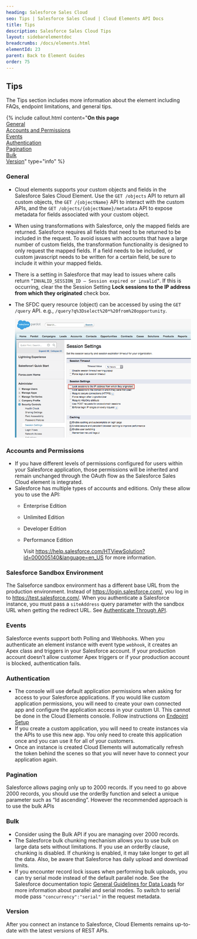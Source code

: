 ```yaml
---
heading: Salesforce Sales Cloud
seo: Tips | Salesforce Sales Cloud | Cloud Elements API Docs
title: Tips
description: Salesforce Sales Cloud Tips
layout: sidebarelementdoc
breadcrumbs: /docs/elements.html
elementId: 23
parent: Back to Element Guides
order: 75
---
```


## Tips

The Tips section includes more information about the element including FAQs, endpoint limitations, and general tips.

{% include callout.html content="<strong>On this page</strong></br><a href=#general>General</a></br><a href=#accounts-and-permissions>Accounts and Permissions</a></br><a href=#events>Events</a></br><a href=#authentication>Authentication</a></br><a href=#pagination>Pagination</a></br><a href=#bulk>Bulk</a></br><a href=#version>Version</a>" type="info" %}

### General

* Cloud elements supports your custom objects and fields in the Salesforce Sales Cloud Element. Use the `GET /objects` API to return all custom objects, the `GET /{objectName}` API to interact with the custom APIs, and the `GET /objects/{objectName}/metadata` API to expose metadata for fields associated with your custom object.
* When using transformations with Salesforce, only the mapped fields are returned. Salesforce requires all fields that need to be returned to be included in the request. To avoid issues with accounts that have a large number of custom fields, the transformation functionality is designed to only request the mapped fields. If a field needs to be included, or custom javascript needs to be written for a certain field, be sure to include it within your mapped fields.
* There is a setting in Salesforce that may lead to issues where calls return ``“INVALID_SESSION_ID – Session expired or invalid”``. If this is occurring, clear the  the Session Setting __Lock sessions to the IP address from which they originated__ check box.
* The SFDC query resource (object) can be accessed by using the `GET /query` API. e.g., `/query?q%3Dselect%20*%20from%20opportunity`.

  ![Salesforce Tips Session Settings](img/Salesforce_Tips_SessionSettings.png)

### Accounts and Permissions

* If you have different levels of permissions configured for users within your Salesforce application, those permissions will be inherited and remain unchanged through the OAuth flow as the Salesforce Sales Cloud element is integrated.
* Salesforce has multiple types of accounts and editions. Only these allow you to use the API:
  * Enterprise Edition
  * Unlimited Edition
  * Developer Edition
  * Performance Edition

    Visit https://help.salesforce.com/HTViewSolution?id=000005140&language=en_US for more information.

### Salesforce Sandbox Environment

The Salseforce sandbox environment has a different base URL from the production environment. Instead of https://login.salesforce.com/, you log in to https://test.salesforce.com/. When you authenticate a Salesforce instance, you must pass a `siteAddress` query parameter with the sandbox URL when getting the redirect URL. See [Authenticate Through API](salesforce-create-instance.html#authenticate-through-api).

### Events

Salesforce events support both Polling and Webhooks. When you authenticate an element instance with event type  `webhook`, it creates an Apex class and triggers in your Salesforce account. If your production account doesn’t allow customer Apex triggers or if your production account is blocked, authentication fails.

### Authentication

* The console will use default application permissions when asking for access to your Salesforce applications. If you would like custom application permissions, you will need to create your own connected app and configure the application access in your custom UI. This cannot be done in the Cloud Elements console. Follow instructions on [Endpoint Setup](https://developers.cloud-elements.com/docs/elements/salesforce/salesforce-endpoint-setup.html)
* If you create a custom application, you will need to create instances via the APIs to use this new app. You only need to create this application once and you can use it for all of your customers.
* Once an instance is created Cloud Elements will automatically refresh the token behind the scenes so that you will never have to connect your application again.

### Pagination

Salesforce allows paging only up to 2000 records. If you need to go above 2000 records, you should use the orderBy function and select a unique parameter such as “Id ascending”. However the recommended approach is to use the bulk APIs

### Bulk

* Consider using the Bulk API if you are managing over 2000 records.
* The Salesforce bulk chunking mechanism allows you to use bulk on large data sets without limitations. If you use an orderBy clause, chunking is disabled. If chunking is enabled, it may take longer to get all the data. Also, be aware that Salesforce has daily upload and download limits.
* If you encounter record lock issues when performing bulk uploads, you can try serial mode instead of the default parallel node. See the Salesforce documentation topic [General Guidelines for Data Loads](https://developer.salesforce.com/docs/atlas.en-us.api_asynch.meta/api_asynch/asynch_api_planning_guidelines.htm) for more information about parallel and serial modes. To switch to serial mode pass `"concurrency":"serial"` in the request metadata.


### Version

After you connect an instance to Salesforce, Cloud Elements remains up-to-date with the latest versions of REST APIs.
